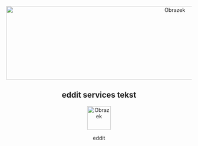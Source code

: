 

<div align="center">
  <img src="https://i.imgur.com/y1ddS4Y.gif" alt="Obrazek" width="900" height="200">
</div>
<div align="center">
  <h2> eddit services tekst</h2>
</div>

<div align="center">
  <img src="https://i.imgur.com/p9vrMmK.png" alt="Obrazek" width="64" height="64">
  <p align="center">eddit</p>
</div>
